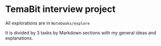 # TemaBit interview project

All explorations are in `Notebooks/explore`


It is divided by 3 tasks by Markdown sections with my general ideas and explanations.
